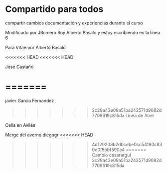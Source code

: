 # Compartido para todos

compartir cambios documentación y experiencias durante el curso

Modificado por JRomero
Soy Alberto Basalo y estoy escribiendo en la línea 6

Para Vitae por Alberto Basalo

<<<<<<< HEAD
<<<<<<< HEAD

Jose Castaño

=======
=======
javier Garcia Fernandez
>>>>>>> 2c29a43e09a51ba243571d9082d7709619c815da
Linea de Abel


Celia en Avilés

Merge del averno
diegogr
<<<<<<< HEAD
>>>>>>> 4d120208b2d0cebe0cc54190c830d0f5bbf590e4
=======
Cambio cesarargul
>>>>>>> 2c29a43e09a51ba243571d9082d7709619c815da

